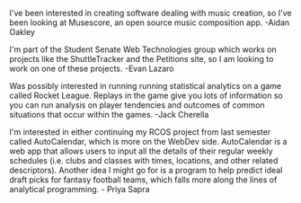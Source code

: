 I've been interested in creating software dealing with music creation, so I've been looking at Musescore, an open source music composition app. -Aidan Oakley  

I'm part of the Student Senate Web Technologies group which works on projects like the ShuttleTracker and the Petitions site, so I am looking to work on one of these projects. -Evan Lazaro

Was possibly interested in running running statistical analytics on a game called Rocket League. Replays in the game give you lots of information so you can run analysis on player tendencies and outcomes of common situations that occur within the games. -Jack Cherella  

I'm interested in either continuing my RCOS project from last semester called AutoCalendar, which is more on the WebDev side. AutoCalendar is a web app that allows users to input all the details of their regular weekly schedules (i.e. clubs and classes with times, locations, and other related descriptors). Another idea I might go for is a program to help predict ideal draft picks for fantasy football teams, which falls more along the lines of analytical programming. - Priya Sapra  
